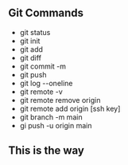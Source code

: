 ## Git Commands

- git status
- git init
- git add
- git diff
- git commit -m
- git push
- git log --oneline 
- git remote -v
- git remote remove origin
- git remote add origin [ssh key]
- git branch -m main
- gi push -u origin main

## This is the way
